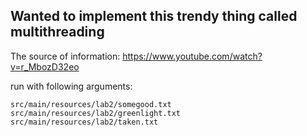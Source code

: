 ## Wanted to implement this trendy thing called multithreading

The source of information: https://www.youtube.com/watch?v=r_MbozD32eo

run with following arguments:

``src/main/resources/lab2/somegood.txt src/main/resources/lab2/greenlight.txt src/main/resources/lab2/taken.txt``